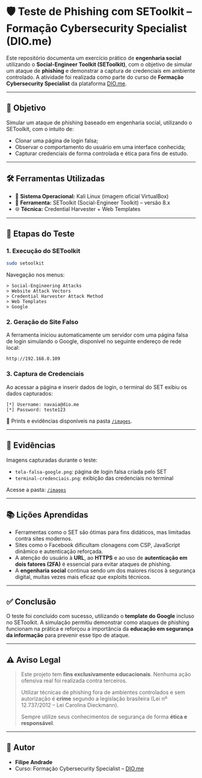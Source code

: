 # 🛡️ Teste de Phishing com SEToolkit – Formação Cybersecurity Specialist (DIO.me)

Este repositório documenta um exercício prático de **engenharia social** utilizando o **Social-Engineer Toolkit (SEToolkit)**, com o objetivo de simular um ataque de **phishing** e demonstrar a captura de credenciais em ambiente controlado. A atividade foi realizada como parte do curso de **Formação Cybersecurity Specialist** da plataforma [DIO.me](https://www.dio.me/).

---

## 🎯 Objetivo

Simular um ataque de phishing baseado em engenharia social, utilizando o SEToolkit, com o intuito de:

- Clonar uma página de login falsa;
- Observar o comportamento do usuário em uma interface conhecida;
- Capturar credenciais de forma controlada e ética para fins de estudo.

---

## 🛠️ Ferramentas Utilizadas

- 🐧 **Sistema Operacional:** Kali Linux (imagem oficial VirtualBox)
- 🧰 **Ferramenta:** SEToolkit (Social-Engineer Toolkit) – versão 8.x
- 🌐 **Técnica:** Credential Harvester + Web Templates

---

## 🚀 Etapas do Teste

### 1. Execução do SEToolkit

```bash
sudo setoolkit
```

Navegação nos menus:

```
> Social-Engineering Attacks
> Website Attack Vectors
> Credential Harvester Attack Method
> Web Templates
> Google
```

### 2. Geração do Site Falso

A ferramenta iniciou automaticamente um servidor com uma página falsa de login simulando o Google, disponível no seguinte endereço de rede local:

```
http://192.168.0.109
```

### 3. Captura de Credenciais

Ao acessar a página e inserir dados de login, o terminal do SET exibiu os dados capturados:

```
[*] Username: navaia@dio.me
[*] Password: teste123
```

🔗 Prints e evidências disponíveis na pasta [`/images`](./images).

---

## 📸 Evidências

Imagens capturadas durante o teste:

- `tela-falsa-google.png`: página de login falsa criada pelo SET
- `terminal-credenciais.png`: exibição das credenciais no terminal

Acesse a pasta: [`/images`](./images)

---

## 📚 Lições Aprendidas

- Ferramentas como o SET são ótimas para fins didáticos, mas limitadas contra sites modernos.
- Sites como o Facebook dificultam clonagens com CSP, JavaScript dinâmico e autenticação reforçada.
- A atenção do usuário à **URL**, ao **HTTPS** e ao uso de **autenticação em dois fatores (2FA)** é essencial para evitar ataques de phishing.
- A **engenharia social** continua sendo um dos maiores riscos à segurança digital, muitas vezes mais eficaz que exploits técnicos.

---

## ✅ Conclusão

O teste foi concluído com sucesso, utilizando o **template do Google** incluso no SEToolkit. A simulação permitiu demonstrar como ataques de phishing funcionam na prática e reforçou a importância da **educação em segurança da informação** para prevenir esse tipo de ataque.

---

## ⚠️ Aviso Legal

> Este projeto tem **fins exclusivamente educacionais**. Nenhuma ação ofensiva real foi realizada contra terceiros.
>
> Utilizar técnicas de phishing fora de ambientes controlados e sem autorização é **crime** segundo a legislação brasileira (Lei nº 12.737/2012 – Lei Carolina Dieckmann).
>
> Sempre utilize seus conhecimentos de segurança de forma **ética e responsável**.

---

## 👤 Autor

- **Filipe Andrade**  
- Curso: Formação Cybersecurity Specialist – [DIO.me](https://www.dio.me/)